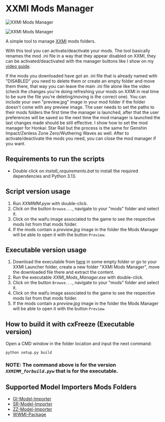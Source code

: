 # XXMI Mods Manager

![XXMI Mods Manager](https://files.catbox.moe/a1xrpe.png)

![XXMI Mods Manager](https://files.catbox.moe/kv2dzs.png)


A simple tool to manage [XXMI](https://github.com/SpectrumQT/XXMI-Launcher) mods folders.

With this tool you can activate/deactivate your mods. The tool basically renames the mod .ini file in a way that they appear disabled on XXMI, they can be activated/deactivated with the manager buttons like I show on my [video guide](https://files.catbox.moe/cqko1c.mp4).

If the mods you downloaded have got an .ini file that is already named with "DISABLED" you need to delete them or create an empty folder and move them there, that way you can leave the main .ini file alone like the video (check the changes you're doing refreshing your mods on XXMI in real time to be sure the file you're deleting/moving is the correct one).
You can include your own "preview.jpg" image in your mod folder if the folder doesn't come with any preview image.
The user needs to set the paths to their mods folders the first time the manager is launched, after that the user preferences will be saved so the next time the mod manager is launched the last changes made should be still effective.
I show how to set the mod manager for Honkai: Star Rail but the process is the same for Genshin Impact/Zenless Zone Zero/Wuthering Waves as well.
After to activate/deactivate the mods you need, you can close the mod manager if you want.


## Requirements to run the scripts

   - Double click on _install_requirements.bat_ to install the required dependencies and Python 3.13.


## Script version usage

1. Run *XXMIMM.pyw* with double-click.
2. Click on the button `Browse...`, navigate to your "mods" folder and select it.
3. Click on the waifu image associated to the game to see the respective mods list from that mods folder.
4. If the mods contain a *preview.jpg* image in the folder the Mods Manager will be able to open it with the button `Preview`. 

## Executable version usage

1. Download the executable from [here](https://www.mediafire.com/file/jyyj10cyxcwiig3/XXMI_Mods_Manager.7z/file) in some empty folder or go to your XXMI Launcher folder, create a new folder "XXMI Mods Manager", move the downloaded file there and extract the content.
2. Run the executable _XXMI_Mods_Manager.exe_ with double-click. 
3. Click on the button `Browse...`, navigate to your "mods" folder and select it.
4. Click on the waifu image associated to the game to see the respective mods list from that mods folder.
5. If the mods contain a *preview.jpg* image in the folder the Mods Manager will be able to open it with the button `Preview`. 


## How to build it with cxFreeze (Executable version)

Open a CMD window in the folder location and input the next command:

```
python setup.py build
```
### NOTE: The command above is for the version _`XXMIMM_forbuild.pyw`_ that is for the executable.


## Supported Model Importers Mods Folders

  - [GI-Model-Importer](https://github.com/SilentNightSound/GI-Model-Importer)
  - [SR-Model-Importer](https://github.com/SilentNightSound/SR-Model-Importer)
  - [ZZ-Model-Importer](https://github.com/leotorrez/ZZ-Model-Importer)
  - [WWMI-Package](https://github.com/SpectrumQT/WWMI)
